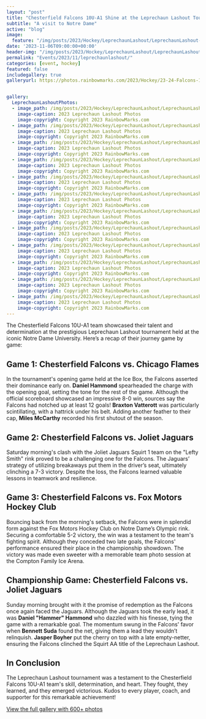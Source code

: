 ```yaml
---
layout: "post"
title: "Chesterfield Falcons 10U-A1 Shine at the Leprechaun Lashout Tournament"
subtitle: "A visit to Notre Dame"
active: "blog"
image:
  feature: "/img/posts/2023/Hockey/LeprechaunLashout/LeprechaunLashout-1.jpg"
date: '2023-11-06T09:00:00+00:00'
header-img: "/img/posts/2023/Hockey/LeprechaunLashout/LeprechaunLashout-1.jpg"
permalink: "Events/2023/11/leprechaunlashout/"
categories: [event, hockey]
featured: false
includegallery: true
galleryurl: https://photos.rainbowmarks.com/2023/Hockey/23-24-Falcons-10U-A1/Leprechaun-Lashout


gallery:
  LeprechaunLashoutPhotos:
  - image_path: /img/posts/2023/Hockey/LeprechaunLashout/LeprechaunLashout-1.jpg
    image-caption: 2023 Leprechaun Lashout Photos
    image-copyright: Copyright 2023 RainbowMarks.com
  - image_path: /img/posts/2023/Hockey/LeprechaunLashout/LeprechaunLashout-2.jpg
    image-caption: 2023 Leprechaun Lashout Photos
    image-copyright: Copyright 2023 RainbowMarks.com
  - image_path: /img/posts/2023/Hockey/LeprechaunLashout/LeprechaunLashout-3.jpg
    image-caption: 2023 Leprechaun Lashout Photos
    image-copyright: Copyright 2023 RainbowMarks.com
  - image_path: /img/posts/2023/Hockey/LeprechaunLashout/LeprechaunLashout-4.jpg
    image-caption: 2023 Leprechaun Lashout Photos
    image-copyright: Copyright 2023 RainbowMarks.com
  - image_path: /img/posts/2023/Hockey/LeprechaunLashout/LeprechaunLashout-5.jpg
    image-caption: 2023 Leprechaun Lashout Photos
    image-copyright: Copyright 2023 RainbowMarks.com
  - image_path: /img/posts/2023/Hockey/LeprechaunLashout/LeprechaunLashout-6.jpg
    image-caption: 2023 Leprechaun Lashout Photos
    image-copyright: Copyright 2023 RainbowMarks.com
  - image_path: /img/posts/2023/Hockey/LeprechaunLashout/LeprechaunLashout-7.jpg
    image-caption: 2023 Leprechaun Lashout Photos
    image-copyright: Copyright 2023 RainbowMarks.com
  - image_path: /img/posts/2023/Hockey/LeprechaunLashout/LeprechaunLashout-8.jpg
    image-caption: 2023 Leprechaun Lashout Photos
    image-copyright: Copyright 2023 RainbowMarks.com
  - image_path: /img/posts/2023/Hockey/LeprechaunLashout/LeprechaunLashout-9.jpg
    image-caption: 2023 Leprechaun Lashout Photos
    image-copyright: Copyright 2023 RainbowMarks.com
  - image_path: /img/posts/2023/Hockey/LeprechaunLashout/LeprechaunLashout-10.jpg
    image-caption: 2023 Leprechaun Lashout Photos
    image-copyright: Copyright 2023 RainbowMarks.com
  - image_path: /img/posts/2023/Hockey/LeprechaunLashout/LeprechaunLashout-11.jpg
    image-caption: 2023 Leprechaun Lashout Photos
    image-copyright: Copyright 2023 RainbowMarks.com
  - image_path: /img/posts/2023/Hockey/LeprechaunLashout/LeprechaunLashout-12.jpg
    image-caption: 2023 Leprechaun Lashout Photos
    image-copyright: Copyright 2023 RainbowMarks.com
---
```


The Chesterfield Falcons 10U-A1 team showcased their talent and determination at the prestigious Leprechaun Lashout tournament held at the iconic Notre Dame University. Here’s a recap of their journey game by game:

## Game 1: Chesterfield Falcons vs. Chicago Flames
In the tournament's opening game held at the Ice Box, the Falcons asserted their dominance early on. **Daniel Hammond** spearheaded the charge with the opening goal, setting the tone for the rest of the game. Although the official scoreboard showcased an impressive 8-0 win, sources say the Falcons had notched up at least 12 goals! **Braxton Vatterott** was particularly scintillating, with a hattrick under his belt. Adding another feather to their cap, **Miles McCarthy** recorded his first shutout of the season.

## Game 2: Chesterfield Falcons vs. Joliet Jaguars
Saturday morning's clash with the Joliet Jaguars Squirt 1 team on the "Lefty Smith" rink proved to be a challenging one for the Falcons. The Jaguars’ strategy of utilizing breakaways put them in the driver’s seat, ultimately clinching a 7-3 victory. Despite the loss, the Falcons learned valuable lessons in teamwork and resilience.

## Game 3: Chesterfield Falcons vs. Fox Motors Hockey Club
Bouncing back from the morning's setback, the Falcons were in splendid form against the Fox Motors Hockey Club on Notre Dame’s Olympic rink. Securing a comfortable 5-2 victory, the win was a testament to the team's fighting spirit. Although they conceded two late goals, the Falcons' performance ensured their place in the championship showdown. The victory was made even sweeter with a memorable team photo session at the Compton Family Ice Arena.

## Championship Game: Chesterfield Falcons vs. Joliet Jaguars
Sunday morning brought with it the promise of redemption as the Falcons once again faced the Jaguars. Although the Jaguars took the early lead, it was **Daniel "Hammer" Hammond** who dazzled with his finesse, tying the game with a remarkable goal. The momentum swung in the Falcons' favor when **Bennett Suda** found the net, giving them a lead they wouldn’t relinquish. **Jasper Boyher** put the cherry on top with a late empty-netter, ensuring the Falcons clinched the Squirt AA title of the Leprechaun Lashout.

## In Conclusion
The Leprechaun Lashout tournament was a testament to the Chesterfield Falcons 10U-A1 team's skill, determination, and heart. They fought, they learned, and they emerged victorious. Kudos to every player, coach, and supporter for this remarkable achievement!

[View the full gallery with 600+ photos](https://photos.rainbowmarks.com/2023/Hockey/23-24-Falcons-10U-A1/Leprechaun-Lashout)

